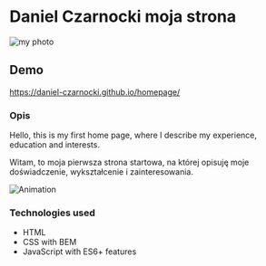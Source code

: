 # Daniel Czarnocki moja strona

![my photo](https://github.com/Daniel-Czarnocki/homepage/assets/122022438/b495c401-7e1d-443e-b6e8-cd0fc3d46b93)

## Demo

https://daniel-czarnocki.github.io/homepage/

### Opis

Hello, this is my first home page, where I describe my experience, education and interests.

Witam, to moja pierwsza strona startowa, na której opisuję moje doświadczenie, wykształcenie i zainteresowania.

![Animation](https://github.com/Daniel-Czarnocki/homepage/assets/122022438/1fb28ce3-3418-4f21-b96e-489b92bc24d3)

### Technologies used
- HTML
- CSS with BEM
- JavaScript with ES6+ features
